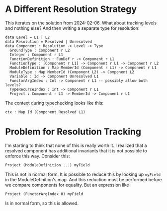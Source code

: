 # A Different Resolution Strategy 

This iterates on the solution from 2024-02-06. What about tracking levels
and nothing else? And then writing a separate type for resolution:

    data Level = L1 | L2
    data Resolution = Resolved | Unresolved
    data Component : Resolution -> Level -> Type
      GroundType : Component r L2
      Integer : Component r L1
      FunctionDefinition : FunDef r -> Component r L1
      FunctionType : [Component r L1] -> Component r L1 -> Component r L2
      ModuleDefinition : Map MemberId (Component r L1) -> Component r L1
      ModuleType : Map MemberId (Component L2) -> Component L2
      Variable : Id -> Component Unresolved L1
      FunctorArgIndex : Int -> Component r L1 -- possibly allow both levels?
      TypeRecurseIndex : Int -> Component r L1
      Project : Component r L1 -> MemberId -> Component r L1

The context during typechecking looks like this:

    ctx : Map Id (Component Resolved L1)

# Problem for Resolution Tracking 

I'm starting to think that none of this is really worth it. I realized that
a resolved component has additional invariants that it is not possible to
enforce this way. Consider this:

    Project (ModuleDefinition ...) myField

This is not in normal form. It is possible to reduce this by looking up
`myField` in the ModuleDefinition's map. And this reduction must be performed
before we compare components for equality. But an expression like

    Project (FunctorArgIndex 0) myField

Is in normal form, so this is allowed.
